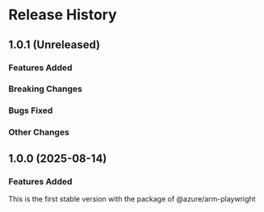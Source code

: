 # Release History
    
## 1.0.1 (Unreleased)

### Features Added

### Breaking Changes

### Bugs Fixed

### Other Changes

## 1.0.0 (2025-08-14)

### Features Added

This is the first stable version with the package of @azure/arm-playwright
